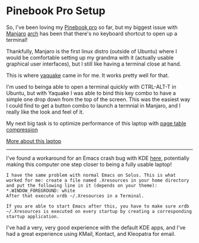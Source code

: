 # Pinebook Pro Setup

So, I've been loving my [Pinebook pro](https://www.pine64.org/pinebook-pro/) so far, but my biggest issue with [Manjaro](https://www.pine64.org/pinebook-pro/) [arch](https://www.archlinux.org/) has been that there's no keyboard shortcut to open up a terminal!

Thankfully, Manjaro is the first linux distro (outside of Ubuntu) where I would be comfortable setting up my grandma with it (actually usable graphical user interfaces), but I still like having a terminal close at hand. 

This is where [yaquake](https://wiki.archlinux.org/index.php/Yakuake) came in for me. It works pretty well for that. 

I'm used to beinga able to open a terminal quickly with CTRL-ALT-T in Ubuntu, but with Yaquake I was able to bind this key combo to have a simple one drop down from the top of the screen. This was the easiest way I could find to get a button combo to launch a termnial in Manjaro, and I really like the look and feel of it.

My next big task is to optimize performance of this laptop with [page table compression](https://haydenjames.io/pinebook-pro-my-first-impressions-and-setup-tips/)

[More about this laptop](https://youtu.be/EoIfSnFCs84)

------------------------------------------------------

I've found a workaround for an Emacs crash bug with KDE [here](https://discuss.getsol.us/d/5252-undefined-color-window-foreground-doom-emacs), potentially making this computer one step closer to being  a fully usable laptop!

```
I have the same problem with normal Emacs on Solus. This is what worked for me: create a file named .Xresources in your home directory and put the following line in it (depends on your theme): *.WINDOW_FOREGROUND: white
After that execute xrdb ~/.Xresources in a Terminal.

If you are able to start Emacs after this, you have to make sure xrdb ~/.Xresources is executed on every startup by creating a corresponding startup application.
```

I've had a very, very good experience with the default KDE apps, and I've had a great experience using KMail, Kontact, and Kleopatra for email.
